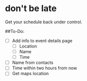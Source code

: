 # don't be late

Get your schedule back under control.

##To-Do:
* [ ] Add info to event details page
  * [ ] Location
  * [ ] Name
  * [ ] Time
* [ ] Name from contacts
* [ ] Time within two hours from now
* [ ] Get maps location
